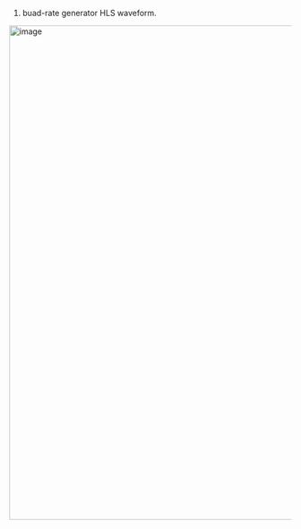 1. buad-rate generator HLS waveform.
<img width="882" alt="image" src="https://github.com/user-attachments/assets/f2fed964-5aff-46f9-b126-fb2a88cf65da" />
